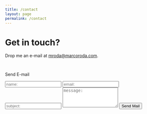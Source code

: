 ```yaml
---
title: /contact
layout: page
permalink: /contact
---
```


# Get in touch?
Drop me an e-mail at <a href="mailto:mroda@marcoroda.com?Subject=Hi" target="_top">mroda@marcoroda.com</a>. 

<p>&nbsp;</p>

<p>Send E-mail</p>

<form action="contactForm.php" method="post" method="post">
  <input type="text" id="name" name="name" placeholder="name:" autocomplete="off">
  <input type="text" id="email" name="email" placeholder="email:" autocomplete="off">
  <input type="text" id="subject" name="subject" placeholder="subject:" autocomplete="off">
  <textarea rows="4" id="message" name="message" placeholder="message:" autocomplete="off"></textarea>
  <button type="submit" name="submit"> Send Mail</button>
  <!-- <input type="submit" value="[ Submit ]"> -->
</form>


